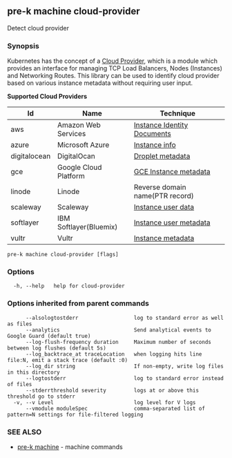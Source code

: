 ## pre-k machine cloud-provider

Detect cloud provider

### Synopsis


Kubernetes has the concept of a [Cloud Provider](https://kubernetes.io/docs/getting-started-guides/scratch/#cloud-provider),
which is a module which provides an interface for managing TCP Load Balancers, Nodes (Instances) and Networking Routes.
This library can be used to identify cloud provider based on various instance metadata without requiring user input.

**Supported Cloud Providers**

| Id          | Name                  | Technique                                                                                                          |
|-------------|-----------------------|--------------------------------------------------------------------------------------------------------------------|
|aws          | Amazon Web Services   | [Instance Identity Documents](http://docs.aws.amazon.com/AWSEC2/latest/UserGuide/instance-identity-documents.html) |
|azure        | Microsoft Azure       | [Instance info](https://azure.microsoft.com/en-us/blog/what-just-happened-to-my-vm-in-vm-metadata-service/) |
|digitalocean | DigitalOcan           | [Droplet metadata](https://developers.digitalocean.com/documentation/metadata/#metadata-in-json) |
|gce          | Google Cloud Platform | [GCE Instance metadata](https://cloud.google.com/compute/docs/storing-retrieving-metadata#endpoints) |
|linode       | Linode                | Reverse domain name(PTR record) |
|scaleway     | Scaleway              | [Instance user data](https://github.com/scaleway/initrd/issues/84) |
|softlayer    | IBM Softlayer(Bluemix)| [Instance user metadata](https://github.com/bodenr/cci/wiki/SL-user-metadata) |
|vultr        | Vultr                 | [Instance metadata](https://www.vultr.com/metadata/) |


```
pre-k machine cloud-provider [flags]
```

### Options

```
  -h, --help   help for cloud-provider
```

### Options inherited from parent commands

```
      --alsologtostderr                  log to standard error as well as files
      --analytics                        Send analytical events to Google Guard (default true)
      --log-flush-frequency duration     Maximum number of seconds between log flushes (default 5s)
      --log_backtrace_at traceLocation   when logging hits line file:N, emit a stack trace (default :0)
      --log_dir string                   If non-empty, write log files in this directory
      --logtostderr                      log to standard error instead of files
      --stderrthreshold severity         logs at or above this threshold go to stderr
  -v, --v Level                          log level for V logs
      --vmodule moduleSpec               comma-separated list of pattern=N settings for file-filtered logging
```

### SEE ALSO

* [pre-k machine](pre-k_machine.md)	 - machine commands

